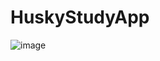 # HuskyStudyApp

![image](https://github.com/user-attachments/assets/a008f37c-4f11-4c57-86f1-0d2c53d462c6)

